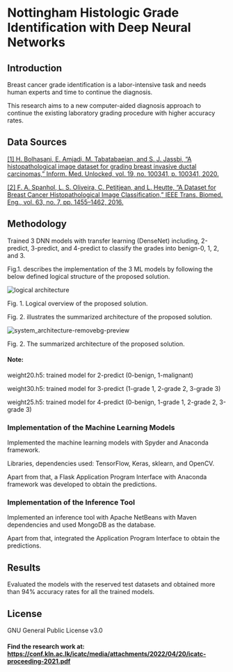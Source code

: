 # Nottingham Histologic Grade Identification with Deep Neural Networks

## Introduction

Breast cancer grade identification is a labor-intensive task and needs human experts and time to continue the diagnosis.

This research aims to a new computer-aided diagnosis approach to continue the existing laboratory grading procedure with higher accuracy rates.

## Data Sources

[[1] H. Bolhasani, E. Amjadi, M. Tabatabaeian, and S. J. Jassbi, “A histopathological image dataset for grading breast invasive ductal carcinomas,” Inform. Med. Unlocked, vol. 19, no. 100341, p. 100341, 2020.](https://www.sciencedirect.com/science/article/pii/S2352914820300757)

[[2] F. A. Spanhol, L. S. Oliveira, C. Petitjean, and L. Heutte, “A Dataset for Breast Cancer Histopathological Image Classification,” IEEE Trans. Biomed. Eng., vol. 63, no. 7, pp. 1455–1462, 2016.](https://ieeexplore.ieee.org/abstract/document/7312934)

## Methodology

Trained 3 DNN models with transfer learning (DenseNet) including, 2-predict, 3-predict, and
4-predict to classify the grades into benign-0, 1, 2, and 3.

Fig.1. describes the implementation of the 3 ML models by following the below defined logical structure of the proposed solution.

![logical architecture](https://user-images.githubusercontent.com/65106674/149619799-6d198596-98bf-45ca-a1c4-2d73ffe929a1.png)

Fig. 1. Logical overview of the proposed solution.

Fig. 2. illustrates the summarized architecture of the proposed solution.

![system_architecture-removebg-preview](https://user-images.githubusercontent.com/65106674/149620159-9b2d1360-416d-4917-ad1a-631e110adaf3.png)

Fig. 2. The summarized architecture of the proposed solution.

#### Note:

weight20.h5: trained model for 2-predict (0-benign, 1-malignant)

weight30.h5: trained model for 3-predict (1-grade 1, 2-grade 2, 3-grade 3)

weight25.h5: trained model for 4-predict (0-benign, 1-grade 1, 2-grade 2, 3-grade 3)

### Implementation of the Machine Learning Models

Implemented the machine learning models  with
Spyder and Anaconda framework.

Libraries, dependencies used:  TensorFlow, Keras,
sklearn, and OpenCV.

Apart from that, a Flask Application Program
Interface with Anaconda framework was developed to
obtain the predictions.

### Implementation of the Inference Tool

Implemented an inference tool with Apache NetBeans with
Maven dependencies and used MongoDB as the
database.

Apart from that, integrated the Application Program Interface
to obtain the predictions.

## Results

Evaluated the models with the reserved test datasets and obtained more than 94% accuracy rates for all the trained models.

## License

GNU General Public License v3.0

#### Find the research work at: https://conf.kln.ac.lk/icatc/media/attachments/2022/04/20/icatc-proceeding-2021.pdf



